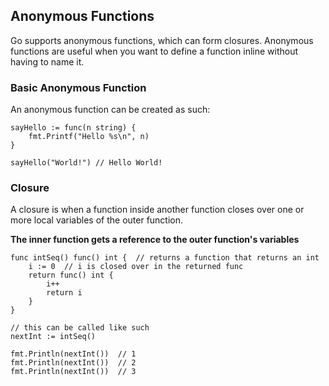 ## Anonymous Functions

Go supports anonymous functions, which can form closures.
Anonymous functions are useful when you want to define a function inline without having to name it.

### Basic Anonymous Function

An anonymous function can be created as such:
```aiignore
sayHello := func(n string) {
    fmt.Printf("Hello %s\n", n)
}

sayHello("World!") // Hello World!
```

### Closure

A closure is when a function inside another function closes over one or more 
local variables of the outer function.

**The inner function gets a reference to the outer function's variables**

```aiignore
func intSeq() func() int {  // returns a function that returns an int
    i := 0  // i is closed over in the returned func
    return func() int {
        i++
        return i
    }
}

// this can be called like such
nextInt := intSeq()

fmt.Println(nextInt())  // 1
fmt.Println(nextInt())  // 2
fmt.Println(nextInt())  // 3
```